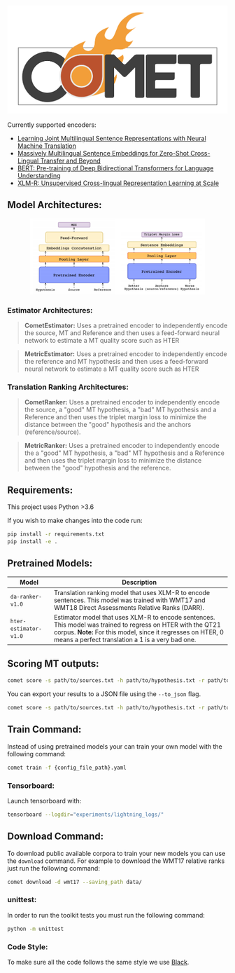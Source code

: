 <div style="text-align:center"><img src="resources/LOGO.png" alt="comet_logo"></div>



Currently supported encoders:
- [Learning Joint Multilingual Sentence Representations with Neural Machine Translation](https://arxiv.org/abs/1704.04154)
- [Massively Multilingual Sentence Embeddings for Zero-Shot Cross-Lingual Transfer and Beyond](https://arxiv.org/abs/1812.10464)
- [BERT: Pre-training of Deep Bidirectional Transformers for Language Understanding](https://arxiv.org/pdf/1810.04805.pdf)
- [XLM-R: Unsupervised Cross-lingual Representation Learning at Scale](https://arxiv.org/pdf/1911.02116.pdf)

## Model Architectures:
<div style="text-align:center"><img src="resources/models.png" alt="model_architectures" width="400"></div>

### Estimator Architectures:
> **CometEstimator:** Uses a pretrained encoder to independently encode the source, MT and Reference and then uses a feed-forward neural network to estimate a MT quality score such as HTER

> **MetricEstimator:** Uses a pretrained encoder to independently encode the reference and MT hypothesis and then uses a feed-forward neural network to estimate a MT quality score such as HTER

### Translation Ranking Architectures:

> **CometRanker:** Uses a pretrained encoder to independently encode the source, a "good" MT hypothesis, a "bad" MT hypothesis and a Reference and then uses the triplet margin loss to minimize the distance between the "good" hypothesis and the anchors (reference/source).

> **MetricRanker:** Uses a pretrained encoder to independently encode the a "good" MT hypothesis, a "bad" MT hypothesis and a Reference and then uses the triplet margin loss to minimize the distance between the "good" hypothesis and the reference.

## Requirements:

This project uses Python >3.6

If you wish to make changes into the code run:
```bash
pip install -r requirements.txt
pip install -e .
```

## Pretrained Models:

| Model              |               Description                        |
| --------------------- | ------------------------------------------------ |
| `da-ranker-v1.0`      | Translation ranking model that uses XLM-R to encode sentences. This model was trained with WMT17 and WMT18 Direct Assessments Relative Ranks (DARR). |
| `hter-estimator-v1.0` | Estimator model that uses XLM-R to encode sentences. This model was trained to regress on HTER with the QT21 corpus. **Note:** For this model, since it regresses on HTER, 0 means a perfect translation a 1 is a very bad one.  |


## Scoring MT outputs:

```bash
comet score -s path/to/sources.txt -h path/to/hypothesis.txt -r path/to/references.txt --model da-ranker-v1.0
```

You can export your results to a JSON file using the `--to_json` flag.

```bash
comet score -s path/to/sources.txt -h path/to/hypothesis.txt -r path/to/references.txt --model da-ranker-v1.0 --to_json output.json
```

## Train Command: 

Instead of using pretrained models your can train your own model with the following command:
```bash
comet train -f {config_file_path}.yaml
```

### Tensorboard:

Launch tensorboard with:
```bash
tensorboard --logdir="experiments/lightning_logs/"
```

## Download Command: 

To download public available corpora to train your new models you can use the `download` command. For example to download the WMT17 relative ranks just run the following command:

```bash
comet download -d wmt17 --saving_path data/
```

### unittest:
In order to run the toolkit tests you must run the following command:

```bash
python -m unittest
```

### Code Style:
To make sure all the code follows the same style we use [Black](https://github.com/psf/black).
